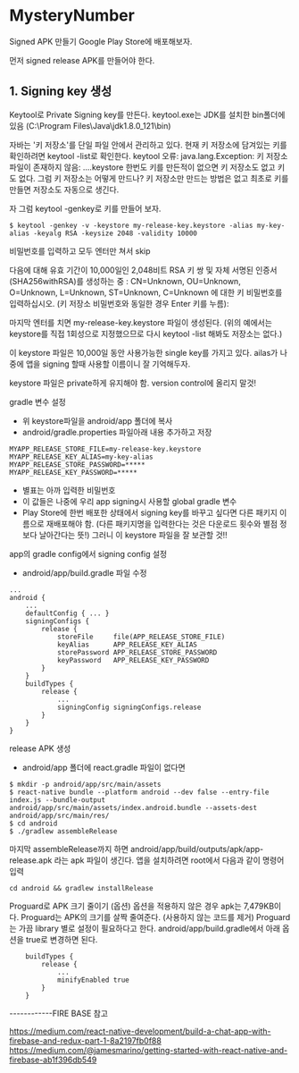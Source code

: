 # MysteryNumber

Signed APK 만들기
Google Play Store에 배포해보자.

먼저 signed release APK를 만들어야 한다.

## 1. Signing key 생성

Keytool로 Private Signing key를 만든다.
keytool.exe는 JDK를 설치한 bin폴더에 있음 (C:\Program Files\Java\jdk1.8.0_121\bin)

자바는 '키 저장소'를 단일 파일 안에서 관리하고 있다.
현재 키 저장소에 담겨있는 키를 확인하려면 keytool -list로 확인한다.
keytool 오류: java.lang.Exception: 키 저장소 파일이 존재하지 않음: ...\.keystore
한번도 키를 만든적이 없으면 키 저장소도 없고 키도 없다.
그럼 키 저장소는 어떻게 만드나? 키 저장소만 만드는 방법은 없고 최초로 키를 만들면 저장소도 자동으로 생긴다.

자 그럼 keytool -genkey로 키를 만들어 보자.

```
$ keytool -genkey -v -keystore my-release-key.keystore -alias my-key-alias -keyalg RSA -keysize 2048 -validity 10000
```

비밀번호를 입력하고 모두 엔터만 쳐서 skip

다음에 대해 유효 기간이 10,000일인 2,048비트 RSA 키 쌍 및 자체 서명된 인증서(SHA256withRSA)를 생성하는 중
        : CN=Unknown, OU=Unknown, O=Unknown, L=Unknown, ST=Unknown, C=Unknown
<my-key-alias>에 대한 키 비밀번호를 입력하십시오.
        (키 저장소 비밀번호와 동일한 경우 Enter 키를 누름):

마지막 엔터를 치면 my-release-key.keystore 파일이 생성된다.
(위의 예에서는 keystore를 직접 1회성으로 지정했으므로 다시 keytool -list 해봐도 저장소는 없다.)

이 keystore 파일은 10,000일 동안 사용가능한 single key를 가지고 있다.
ailas가 나중에 앱을 signing 할때 사용할 이름이니 잘 기억해두자.

keystore 파일은 private하게 유지해야 함. version control에 올리지 말것!

gradle 변수 설정
- 위 keystore파일을 android/app 폴더에 복사
- android/gradle.properties 파일아래 내용 추가하고 저장

```
MYAPP_RELEASE_STORE_FILE=my-release-key.keystore
MYAPP_RELEASE_KEY_ALIAS=my-key-alias
MYAPP_RELEASE_STORE_PASSWORD=*****
MYAPP_RELEASE_KEY_PASSWORD=*****
```

- 별표는 아까 입력한 비밀번호
- 이 값들은 나중에 우리 app signing시 사용할 global gradle 변수
- Play Store에 한번 배포한 상태에서 signing key를 바꾸고 싶다면 다른 패키지 이름으로 재배포해야 함. (다른 패키지명을 입력한다는 것은 다운로드 횟수와 별점 정보다 날아간다는 뜻!) 그러니 이 keystore 파일을 잘 보관할 것!!

app의 gradle config에서 signing config 설정
- android/app/build.gradle 파일 수정

```
...
android {
    ...
    defaultConfig { ... }
    signingConfigs {
        release {
            storeFile     file(APP_RELEASE_STORE_FILE)
            keyAlias      APP_RELEASE_KEY_ALIAS
            storePassword APP_RELEASE_STORE_PASSWORD
            keyPassword   APP_RELEASE_KEY_PASSWORD
        }
    }
    buildTypes {
        release {
            ...
            signingConfig signingConfigs.release
        }
    }
}
```

release APK 생성
- android/app 폴더에 react.gradle 파일이 없다면
```
$ mkdir -p android/app/src/main/assets
$ react-native bundle --platform android --dev false --entry-file index.js --bundle-output android/app/src/main/assets/index.android.bundle --assets-dest android/app/src/main/res/
$ cd android
$ ./gradlew assembleRelease
```

마지막 assembleRelease까지 하면 android/app/build/outputs/apk/app-release.apk 라는 apk 파일이 생긴다.
앱을 설치하려면 root에서 다음과 같이 명령어 입력

```
cd android && gradlew installRelease
```

Proguard로 APK 크기 줄이기 (옵션)
옵션을 적용하지 않은 경우 apk는 7,479KB이다.
Proguard는 APK의 크기를 살짝 줄여준다. (사용하지 않는 코드를 제거)
Proguard는 가끔 library 별로 설정이 필요하다고 한다.
android/app/build.gradle에서 아래 옵션을 true로 변경하면 된다.
```
    buildTypes {
        release {
            ...
            minifyEnabled true
        }
    }
```

------------FIRE BASE 참고

https://medium.com/react-native-development/build-a-chat-app-with-firebase-and-redux-part-1-8a2197fb0f88
https://medium.com/@jamesmarino/getting-started-with-react-native-and-firebase-ab1f396db549

